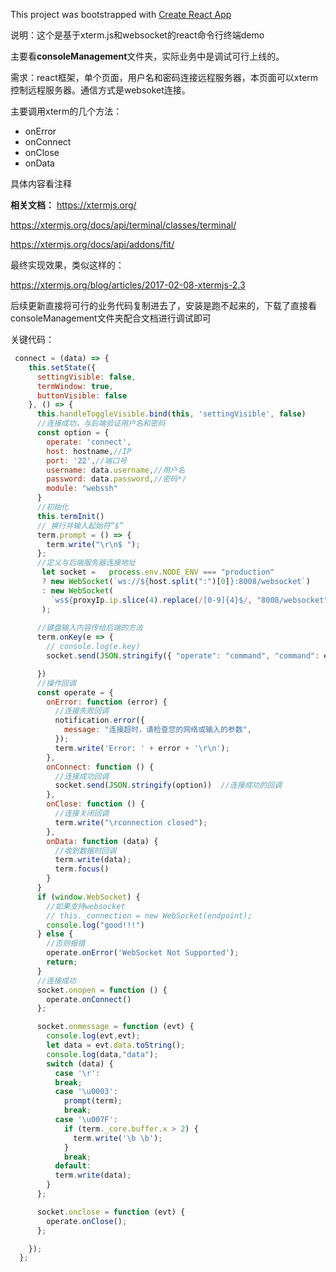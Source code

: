 This project was bootstrapped with [Create React App](https://github.com/facebook/create-react-app)

说明：这个是基于xterm.js和websocket的react命令行终端demo

主要看**consoleManagement**文件夹，实际业务中是调试可行上线的。

需求：react框架，单个页面，用户名和密码连接远程服务器，本页面可以xterm控制远程服务器。通信方式是websoket连接。

主要调用xterm的几个方法：
- onError
- onConnect
- onClose
- onData

具体内容看注释


**相关文档：**
https://xtermjs.org/

https://xtermjs.org/docs/api/terminal/classes/terminal/

https://xtermjs.org/docs/api/addons/fit/

最终实现效果，类似这样的：

https://xtermjs.org/blog/articles/2017-02-08-xtermjs-2.3


后续更新直接将可行的业务代码复制进去了，安装是跑不起来的，下载了直接看consoleManagement文件夹配合文档进行调试即可


关键代码：
```js
 connect = (data) => {
    this.setState({
      settingVisible: false,
      termWindow: true,
      buttonVisible: false
    }, () => {
      this.handleToggleVisible.bind(this, 'settingVisible', false)
      //连接成功，与后端验证用户名和密码
      const option = {
        operate: 'connect',
        host: hostname,//IP
        port: '22',//端口号
        username: data.username,//用户名
        password: data.password,//密码*/
        module: "webssh"
      }
      //初始化
      this.termInit()
      // 换行并输入起始符“$”
      term.prompt = () => {
        term.write("\r\n$ ");
      };
      //定义与后端服务器连接地址
       let socket =   process.env.NODE_ENV === "production"
       ? new WebSocket(`ws://${host.split(":")[0]}:8008/websocket`)
       : new WebSocket(
         `ws${proxyIp.ip.slice(4).replace(/[0-9]{4}$/, "8008/websocket")}`
       );
      
      //键盘输入内容传给后端的方法
      term.onKey(e => {
        // console.log(e.key)
        socket.send(JSON.stringify({ "operate": "command", "command": e.key, module: "webssh" }));

      })
      //操作回调
      const operate = {
        onError: function (error) {
          //连接失败回调
          notification.error({
            message: "连接超时，请检查您的网络或输入的参数",
          });
          term.write('Error: ' + error + '\r\n');
        },
        onConnect: function () {
          //连接成功回调
          socket.send(JSON.stringify(option))  //连接成功的回调
        },
        onClose: function () {
          //连接关闭回调
          term.write("\rconnection closed");
        },
        onData: function (data) {
          //收到数据时回调
          term.write(data);
          term.focus()
        }
      }
      if (window.WebSocket) {
        //如果支持websocket
        // this._connection = new WebSocket(endpoint);
        console.log("good!!!")
      } else {
        //否则报错
        operate.onError('WebSocket Not Supported');
        return;
      }
      //连接成功
      socket.onopen = function () {
        operate.onConnect()
      };

      socket.onmessage = function (evt) {
        console.log(evt,evt);
        let data = evt.data.toString();
        console.log(data,"data");
        switch (data) {
          case '\r': 
          break;
          case '\u0003': 
            prompt(term);
            break;
          case '\u007F':
            if (term._core.buffer.x > 2) {
              term.write('\b \b');
            }
            break;
          default:
          term.write(data);
        }
      };

      socket.onclose = function (evt) {
        operate.onClose();
      };

    });
  };
  ```
